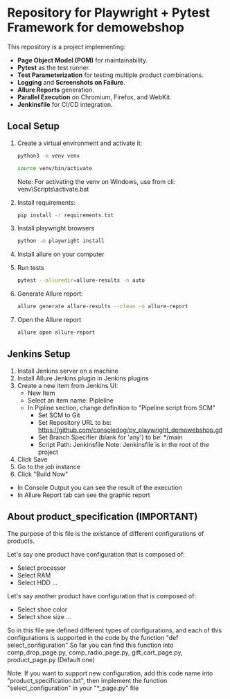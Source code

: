 # Repository for Playwright + Pytest Framework for demowebshop

This repository is a project implementing:
- **Page Object Model (POM)** for maintainability.
- **Pytest** as the test runner.
- **Test Parameterization** for testing multiple product combinations.
- **Logging** and **Screenshots on Failure**.
- **Allure Reports** generation.
- **Parallel Execution** on Chromium, Firefox, and WebKit.
- **Jenkinsfile** for CI/CD integration.

## Local Setup

1. Create a virtual environment and activate it:
   ```bash
   python3 -m venv venv
   ```
   ```bash
   source venv/bin/activate
   ```
   Note: For activating the venv on Windows, use from cli: venv\Scripts\activate.bat
   
2. Install requirements:
   ```bash
   pip install -r requirements.txt
   ```
3. Install playwright browsers
   ```bash
   python -m playwright install
   ```
4. Install allure on your computer
5. Run tests
   ```bash
   pytest --alluredir=allure-results -n auto
   ```
6. Generate Allure report:
   ```bash
   allure generate allure-results --clean -o allure-report
   ```
7. Open the Allure report
   ```bash
   allure open allure-report
   ```

## Jenkins Setup
1. Install Jenkins server on a machine
2. Install Allure Jenkins plugin in Jenkins plugins
3. Create a new item from Jenkins UI:
   - New Item
   - Select an item name: Pipleline
   - In Pipline section, change definition to "Pipeline script from SCM"
      - Set SCM to Git
      - Set Repository URL to be: https://github.com/consoledog/py_playwright_demowebshop.git
      - Set Branch Specifier (blank for 'any') to be: */main
      - Script Path: Jenkinsfile
      Note: Jenkinsfile is in the root of the project
4. Click Save
5. Go to the job instance
6. Click "Build Now"

-  In Console Output you can see the result of the execution
-  In Allure Report tab  can see the graphic report

## About product_specification (IMPORTANT)

The purpose of this file is the existance of different configurations of products.

Let's say one product have configuration that is composed of: 
- Select processor
- Select RAM
- Select HDD
...
  
Let's say another product have configuration that is composed of:
- Select shoe color
- Select shoe size
...

So in this file are defined different types of configurations, and each of this
configurations is supported in the code by the function "def select_configuration"
So far you can find this function into comp_drop_page.py, comp_radio_page.py, gift_cart_page.py, product_page.py (Default one)

Note: If you want to support new configuration, add this code name into "product_specification.txt", then implement
the function "select_configuration" in your "*_page.py" file

